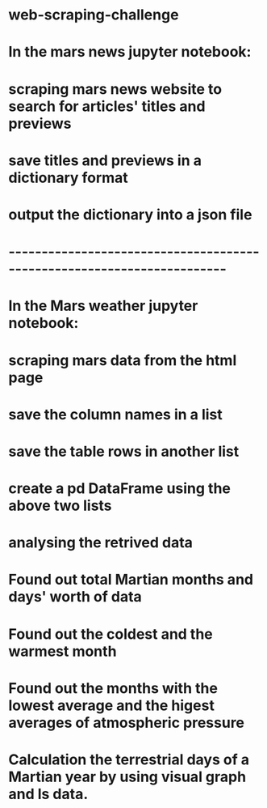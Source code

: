 # web-scraping-challenge
# In the mars news jupyter notebook:
# scraping mars news website to search for articles' titles and previews
# save titles and previews in a dictionary format
# output the dictionary into a json file
# -----------------------------------------------------------------------
# In the Mars weather jupyter notebook:
# scraping mars data from the html page
# save the column names in a list
# save the table rows in another list
# create a pd DataFrame using the above two lists
# analysing the retrived data
# Found out total Martian months and days' worth of data
# Found out the coldest and the warmest month
# Found out the months with the lowest average and the higest averages of atmospheric pressure
# Calculation the terrestrial days of a Martian year by using visual graph and ls data.
